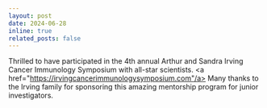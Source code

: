 ```yaml
---
layout: post
date: 2024-06-28
inline: true
related_posts: false
---
```


Thrilled to have participated in the 4th annual Arthur and Sandra Irving Cancer Immunology Symposium with all-star scientists. <a href="https://irvingcancerimmunologysymposium.com"/a>  Many thanks to the Irving family for sponsoring this amazing mentorship program for junior investigators.

